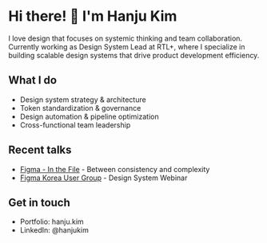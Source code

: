 # Hi there! 👋 I'm Hanju Kim

I love design that focuses on systemic thinking and team collaboration. Currently working as Design System Lead at RTL+, where I specialize in building scalable design systems that drive product development efficiency.

## What I do
- Design system strategy & architecture 
- Token standardization & governance
- Design automation & pipeline optimization
- Cross-functional team leadership

## Recent talks
- [Figma - In the File](https://link) - Between consistency and complexity
- [Figma Korea User Group](https://link) - Design System Webinar

## Get in touch
- Portfolio: hanju.kim
- LinkedIn: @hanjukim